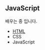 ## JavaScript

배우는 중 입니다.

<ul>
  <li><a href="opentutorials.org">HTML</a></li>
  <li>CSS</li>
  <li>JavaScript</li>
</ul>

